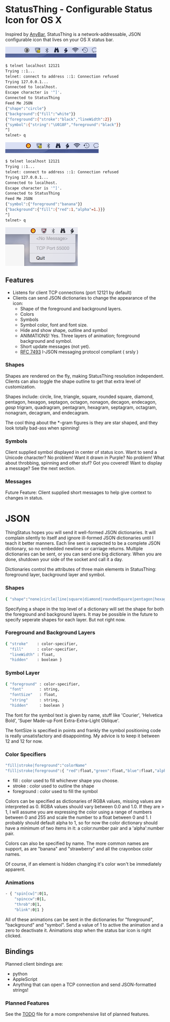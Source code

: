 # StatusThing - Configurable Status Icon for OS X

Inspired by <a href="https://github.com/tonsky/AnyBar">AnyBar</a>, StatusThing is a network-addressable, JSON configurable icon that lives on your OS X status bar.

<img src="Screenshots/ScreenShot0.png"/>

```sh
$ telnet localhost 12121
Trying ::1...
telnet: connect to address ::1: Connection refused
Trying 127.0.0.1...
Connected to localhost.
Escape character is '^]'.
Connected to StatusThing
Feed Me JSON
{"shape":"circle"}
{"background":{"fill":"white"}}
{"foreground":{"stroke":"black","lineWidth":2}}
{"symbol":{"string":"\U018F","foreground":"black"}}
^]
telnet> q
```

<img src="Screenshots/ScreenShot1.png"/>

```sh
$ telnet localhost 12121
Trying ::1...
telnet: connect to address ::1: Connection refused
Trying 127.0.0.1...
Connected to localhost.
Escape character is '^]'.
Connected to StatusThing
Feed Me JSON
{"symbol":{"foreground":"banana"}}
{"background":{"fill":{"red":1,"alpha"=1.}}}
^]
telnet> q
```
<img src="Screenshots/ScreenShot2.png"/>

## Features
- Listens for client TCP connections (port 12121 by default)
- Clients can send JSON dictionaries to change the appearance of the icon:
  - Shape of the foreground and background layers.
  - Colors
  - Symbols
  - Symbol color, font and font size.
  - Hide and show shape, outline and symbol
  - ANIMATIONS! Yes. Three layers of animation; foreground background and symbol.
  - Short update messages (not yet).
  - <a href="http://www.rfc-editor.org/rfc/rfc7493.txt">RFC 7493</a> I-JSON messaging protocol compliant ( srsly )


### Shapes
Shapes are rendered on the fly, making StatusThing resolution independent.  Clients can also toggle the shape outline to get that extra level of customization.

Shapes include: circle, line, triangle, square, rounded square, diamond, pentagon, hexagon, septagon, octagon, nonagon, decagon, endecagon, *gasp* trigram, quadragram, pentagram, hexagram, septagram, octagram, nonagram, decagram, and endecagram.

The cool thing about the *-gram figures is they are star shaped, and they look totally bad-ass when spinning!

### Symbols

Client supplied symbol displayed in center of status icon. Want to send a Unicode character? No problem! Want it drawn in Purple? No problem! What about throbbing, spinning and other stuf? Got you covered! Want to display a message? See the next section.


### Messages

Future Feature: Client supplied short messages to help give context to changes in status. 

# JSON

ThingStatus hopes you will send it well-formed JSON dictionaries. It will complain silently to itself and ignore ill-formed JSON dictionaries until I teach it better manners.  Each line sent is expected to be a complete JSON dictionary, so no embedded newlines or carriage returns.  Multiple dictionaries can be sent, or you can send one big dictionary.  When you are done, shutdown your side of the socket and call it a day.

Dictionaries control the attributes of three main elements in StatusThing: foreground layer, background layer and symbol.

### Shapes

```sh
{ "shape":"none|circle|line|square|diamond|roundedSquare|pentagon|hexagon|septagon|octogon|nonagon|decagon|endecagon|trigram|quadragram|pentagram|hexagram|septagram|octagram|nonagram|decagram|endecagram" }
```

Specifying a shape in the top level of a dictionary will set the shape for both the foreground and background layers. It may be possible in the future to specify seperate shapes for each layer.  But not right now.

### Foreground and Background Layers

```sh
{ "stroke"    : color-specifier,
  "fill"      : color-specifier,
  "lineWidth" : float,
  "hidden"    : boolean }
```

### Symbol Layer

```sh
{ "foreground" : color-specifier,
  "font"       : string,
  "fontSize"   : float,
  "string"     : string,
  "hidden"     : boolean }
```

The font for the symbol text is given by name, stuff like 'Courier', 'Helvetica Bold', 'Super Made-up Font Extra-Extra-Light Oblique'.

The fontSize is specified in points and frankly the symbol positioning code is really unsatisfactory and disappointing. My advice is to keep it between 12 and 12 for now.


### Color Specifiers
```sh
"fill|stroke|foreground":"colorName"
"fill|stroke|foreground":{ "red":float,"green":float,"blue":float,"alpha" }
```

- fill       : color used to fill whichever shape you choose.
- stroke     : color used to outline the shape
- foreground : color used to fill the symbol

Colors can be specified as dictionaries of RGBA values, missing values are interpreted as 0. RGBA values should vary between 0.0 and 1.0.  If they are > 1, I will assume you are expressing the color using a range of numbers between 0 and 255 and scale the number to a float between 0 and 1.  I probably should default alpha to 1, so for now the color dictionary should have a minimum of two items in it: a color:number pair and a 'alpha':number pair.

Colors can also be specified by name.  The more common names are support, as are "banana" and "strawberry" and all the crayonbox color names.

Of course, if an element is hidden changing it's color won't be immediately apparent.

### Animations

```sh
- { "spin[cw]":0|1,
    "spinccw":0|1,
    "throb":0|1,
    "blink":0|1 }
```

All of these animations can be sent in the dictionaries for "foreground", "background" and "symbol".  Send a value of 1 to active the animation and a zero to deactivate it.  Animations stop when the status bar icon is right clicked.  



## Bindings

Planned client bindings are:
- python
- AppleScript
- Anything that can open a TCP connection and send JSON-formatted strings!

### Planned Features

See the <a href="https://github.com/JnyJny/StatusThing/blob/master/StatusThing/TODO">TODO</a> file for a more comprehensive list of planned features.

